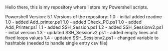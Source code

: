 Hello there, this is my repository where I store my Powershell scripts.

Powershell Version: 5.1
Versions of the repository:
    1.0 - initial added readme
    1.0 - added Add_printer.ps1
    1.0 - added Check_PC.ps1
    1.0 - added Add_Printer.ps1
    1.1 - added SSH_Session.ps1
    1.2 - added SSH_Sessionv2.ps1 - initial version
    1.3 - updated SSH_Sessionv2.ps1 - added empty lines and fixed loops values
    1.4 - updated SSH_Sessionv2.ps1 - changed variable to hashtable (needed to handle single entry csv file)
